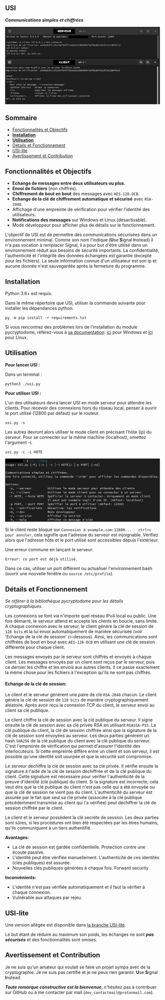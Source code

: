 ## USI

***Communications simples et chiffrées***

![conversation](images/conversation.png)


## Sommaire

- [Fonctionnalités et Objectifs](#fonctionnalités-et-objectifs)
- [__Installation__](#installation)
- [__Utilisation__](#utilisation)
- [Détails et Fonctionnement](#détails-et-fonctionnement)
- [USI-lite](#usi-lite)
- [Avertissement et Contribution](#avertissement-et-contribution)


## Fonctionnalités et Objectifs

- __Echange de messages entre deux utilisateurs ou plus.__
- __Envoi de fichiers__ (non chiffrés).
- __Chiffrement de bout en bout__ des messages avec `AES-128-OCB`.
- __Echange de la clé de chiffrement automatique et sécurisé__ avec `RSA-2048`.
- Affichage d'une empreinte de vérification pour vérifier l'identité des utilisateurs.
- __Notifications des messages__ sur Windows et Linux (désactivable).
- Mode développeur pour afficher plus de détails sur le fonctionnement.

L'objectif de USI est de permettre des communications sécurisées dans un environnement minimal.
Comme son nom l'indique (**U**se **S**ignal **I**nstead) il n'a pas vocation à remplacer Signal, il a pour but d'être utilisé dans un environnement réduit aux besoins de sécurité importants.
La confidentialité, l'authenticité et l'intégrité des données échangées est garantie (éxcepté pour les fichiers).
La seule information connue d'un utilisateur est son ip et aucune donnée n'est sauvegardée après la fermeture du programme.


## Installation

Python 3.6+ est requis.

Dans le même répertoire que USI, utiliser la commande suivante pour installer les dépendances python:

    py -m pip install -r requirements.txt

Si vous rencontrez des problèmes lors de l'installation du module pycryptodome, référez-vous à [sa documentation](https://pycryptodome.readthedocs.io/en/latest/src/installation.html#): [ici](https://pycryptodome.readthedocs.io/en/latest/src/installation.html#windows-from-sources-python-3-5-and-newer) pour Windows et [ici](https://pycryptodome.readthedocs.io/en/latest/src/installation.html#compiling-in-linux-ubuntu) pour Linux.


## Utilisation

__Pour lancer USI :__

Dans un terminal :

    python3 ./usi.py

__Pour utiliser USI :__

L'un des utilisateurs devra lancer USI en mode serveur pour attendre les clients.
Pour recevoir des connexions hors du réseau local, penser à ouvrir le port utilisé (12800 par défaut) sur le routeur.

    usi.py -s

Les autres devront alors utiliser le mode client en précisant l'hôte (ip) du serveur.
Pour se connecter sur la même machine (localhost), omettez l'argument -i.

    usi.py -c -i HOTE

![usage](images/usage.png)

Si le client reste bloqué sur ```Connexion à example.com:12800...   ctrl+c pour annuler```,
cela signifie que l'adresse du serveur est injoignable.
Vérifiez alors que l'adresse hôte et le port utilisé sont accessibles depuis l'extérieur.

Une erreur commune en lançant le serveur:

    Erreur: ce port est déjà utilisé.

Dans ce cas, utiliser un port différent ou actualiser l'environnement bash (ouvrir une nouvelle fenêtre ou `source /etc/profile`).


## Détails et Fonctionnement

*Se référer à la bibliothèque pycryptodome pour les détails cryptographiques.*

Les connexions se font via n'importe quel réseau IPv4 local ou public.
Une fois démarré, le serveur attend et accepte les clients en boucle, sans limite.  
A chaque connexion avec le serveur, le client génère la clé de session de `128 bits`
et la lui envoi automatiquement de manière sécurisée (voir 'Echange de la clé de session' ci-dessous). Ainsi, les communications sont chiffrées de bout en bout
avec `AES-128-OCB` en utilisant une clé de session différente pour chaque client.

Les messages envoyés par le serveur sont chiffrés et envoyés à chaque client.
Les messages envoyés par un client sont reçus par le serveur, puis ce dernier les chiffre et les envois aux autres clients.
Il ce passe exactement la même chose pour les fichiers à l'exception qu'ils ne sont pas chiffrés.


#### Echange de la clé de session:

Le client et le serveur génèrent une paire de clé `RSA-2048` chacun.
Le client génère la clé de session de `128 bits` de manière cryptographiquement aléatoire.
Après avoir reçu la connexion TCP du client, le serveur envoi au client sa clé publique.

Le client chiffre la clé de session avec la clé publique du serveur.
Il signe ensuite la clé de session avec sa clé privée RSA en utilisant `RSASSA-PSS`.
La clé publique du client, la clé de session chiffrée ainsi que la signature de la clé de session sont envoyées au serveur.
Les deux parties génèrent un hash `SHA256` de la clé publique du client avec la clé publique du serveur.
C'est l'empreinte de vérification qui permet d'assurer l'identité des interlocuteurs.
Si cette empreinte diffère entre un client et son serveur, il est possible qu'une identité soit usurpée et que la sécurité soit compromise.

Le serveur déchiffre la clé de session avec sa clé privée.
Il vérifie ensuite la signature à l'aide de la clé de session déchiffrée et de la clé publique du client.
Cette signature est nécessaire pour vérifier l'authenticité de la preuve d'identité (clé publique) du client.
Si la signature est incorrecte, cela veut dire que la clé publique du client n'est pas celle qui a été envoyée
ou que la clé de session ne vient pas du client. L'authenticité du serveur est assurée par le fait que seul sa clé privée
(associée à la clé publique précédemment transmise au client qui l'a vérifiée) peut déchiffrer la clé de session chiffrée par le client.

Le client et le serveur possèdent la clé secrète de session.
Les deux parties sont sûres, si les procédures ont bien été respectées par les êtres humains,
qu'ils communiquent à un tiers authentifié.

__Avantages:__
   - La clé de session est gardée confidentielle. Protection contre une écoute passive.
   - L'identité peut être vérifiée manuellement. L'authenticité de ces identités (clés publiques) est assurée.
   - Nouvelles clés publiques générées à chaque fois. Forward security

__Inconvénients:__
   - L'identité n'est pas vérifiée automatiquement et il faut la vérifier à chaque connexion.
   - Vulnérable aux attaques par rejeu.


## USI-lite

Une version allégée est disponible dans [la branche USI-lite](https://github.com/Robin-mlh/USI/tree/USI-lite).

Le but étant de réduire au maximum son poids, les échanges ne sont ***pas sécurisés*** et des fonctionnalités sont omises.


## Avertissement et Contribution

Je ne suis qu'un amateur qui voulait se faire un projet sympa avec de la cryptographie.
Je ne suis pas certifié et je ne peux rien garantir.
**U**se **S**ignal **I**nstead

***Toute remarque constructive est la bienvenue***, n'hésitez pas à contribuer sur GitHub ou à me contacter par mail (`dev_contactmail@protonmail.com`).
